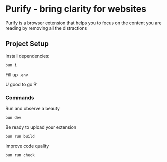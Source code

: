 # Purify - bring clarity for websites

Purify is a browser extension that helps you to focus on the content you are reading by removing all the distractions

## Project Setup

Install dependencies:

```sh
bun i
```

Fill up `.env`

U good to go 💗

### Commands

Run and observe a beauty

```sh
bun dev
```

Be ready to upload your extension

```sh
bun run build
```

Improve code quality

```sh
bun run check
```
